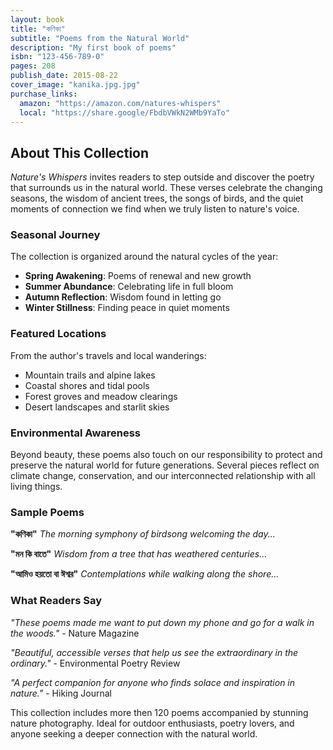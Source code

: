 ```yaml
---
layout: book
title: "কণিকা"  
subtitle: "Poems from the Natural World"
description: "My first book of poems"
isbn: "123-456-789-0" 
pages: 208
publish_date: 2015-08-22
cover_image: "kanika.jpg.jpg"
purchase_links:
  amazon: "https://amazon.com/natures-whispers"
  local: "https://share.google/FbdbVWkN2WMb9YaTo"
---
```


## About This Collection

*Nature's Whispers* invites readers to step outside and discover the poetry that surrounds us in the natural world. These verses celebrate the changing seasons, the wisdom of ancient trees, the songs of birds, and the quiet moments of connection we find when we truly listen to nature's voice.

### Seasonal Journey

The collection is organized around the natural cycles of the year:

- **Spring Awakening**: Poems of renewal and new growth  
- **Summer Abundance**: Celebrating life in full bloom
- **Autumn Reflection**: Wisdom found in letting go
- **Winter Stillness**: Finding peace in quiet moments

### Featured Locations

From the author's travels and local wanderings:

- Mountain trails and alpine lakes
- Coastal shores and tidal pools  
- Forest groves and meadow clearings
- Desert landscapes and starlit skies

### Environmental Awareness

Beyond beauty, these poems also touch on our responsibility to protect and preserve the natural world for future generations. Several pieces reflect on climate change, conservation, and our interconnected relationship with all living things.

### Sample Poems

**"কণিকা"**
*The morning symphony of birdsong welcoming the day...*

**"মন কি বাতে"**
*Wisdom from a tree that has weathered centuries...*  

**"আমিও হয়তো বা ঈশ্বর"**
*Contemplations while walking along the shore...*

### What Readers Say

*"These poems made me want to put down my phone and go for a walk in the woods."* - Nature Magazine

*"Beautiful, accessible verses that help us see the extraordinary in the ordinary."* - Environmental Poetry Review

*"A perfect companion for anyone who finds solace and inspiration in nature."* - Hiking Journal

This collection includes more then 120 poems accompanied by stunning nature photography. Ideal for outdoor enthusiasts, poetry lovers, and anyone seeking a deeper connection with the natural world.